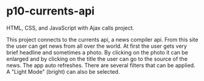 # p10-currents-api

HTML, CSS, and JavaScript with Ajax calls project.

This project connects to the currents api, a news compiler api.
From this site the user can get news from all over the world. At first the user gets very brief headline and sometimes a photo. 
By clicking on the photo it can be enlarged and by clicking on the title the user can go to the source of the news.
The app auto refreshes.
There are several filters that can be applied.
A "Light Mode" (bright) can also be selected.
